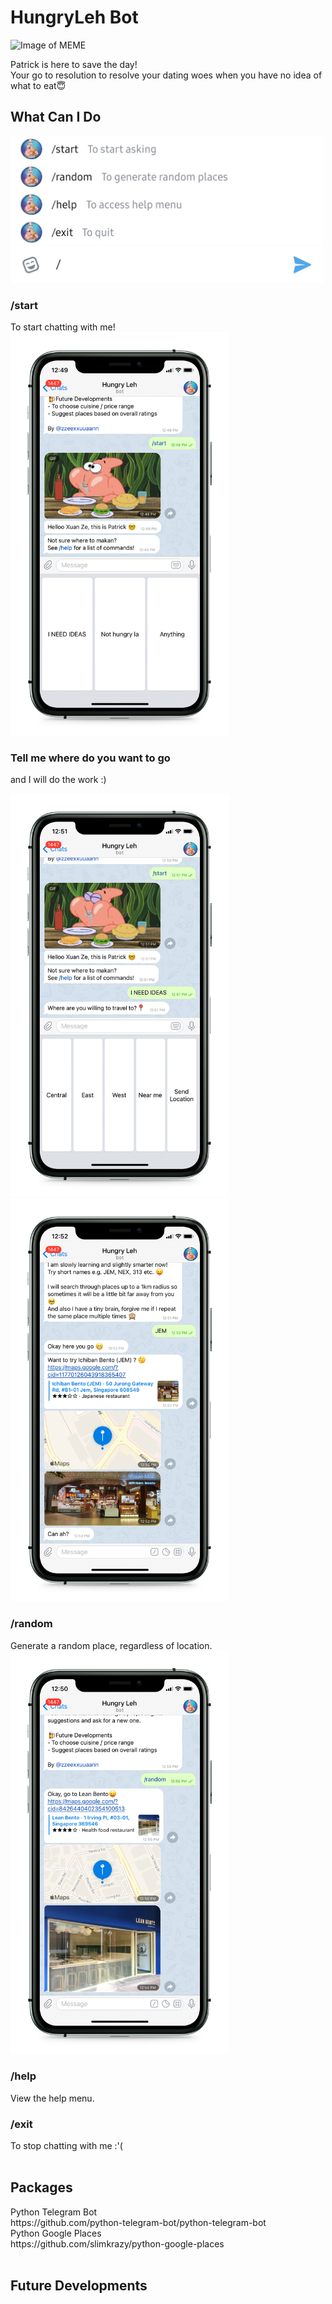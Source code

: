 
<h1>HungryLeh Bot</h1>

![Image of MEME](https://i.imgur.com/bDrj8Pd.png)

Patrick is here to save the day! <br>Your go to resolution to resolve your dating woes when you have no idea of what to eat😇

<h2>What Can I Do</h2>
<img src="commands.jpg" alt="commands" width="500"/>
<br>
<h3>/start</h3> To start chatting with me!
<br>
<img src="./imgs/start.png" alt="start" width="350"/>

<h3>Tell me where do you want to go</h3> and I will do the work :)
<br>
<p float="left">
  <img src="./imgs/location.png" width="350" />
  <img src="./imgs/result.png" width="350" /> 
</p>

<h3>/random</h3> Generate a random place, regardless of location.
<br>
<img src="./imgs/random.png" alt="random" width="350"/>
<h3>/help</h3> View the help menu.
<h3>/exit</h3> To stop chatting with me :'(<br>

<br>
<h2>Packages</h2>
Python Telegram Bot<br>
https://github.com/python-telegram-bot/python-telegram-bot<br>
Python Google Places<br>
https://github.com/slimkrazy/python-google-places<br>

<br>
<h2>Future Developments</h2><br>
